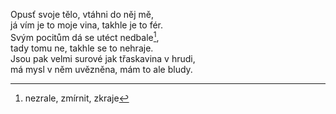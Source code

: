 

Opusť svoje tělo, vtáhni do něj mě,  
já vím je to moje vina, takhle je to fér.  
Svým pocitům dá se utéct nedbale[^1],  
tady tomu ne, takhle se to nehraje.  
Jsou pak velmi surové jak třaskavina v hrudi,  
má mysl v něm uvězněna, mám to ale bludy.  


[^1]: nezrale, zmírnit, zkraje
